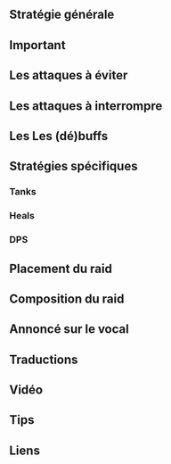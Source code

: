 Stratégie générale
------------------
Important
---------
Les attaques à éviter
---------------------
Les attaques à interrompre
--------------------------
Les Les (dé)buffs
-----------------
Stratégies spécifiques
----------------------
### Tanks
### Heals
### DPS
Placement du raid
-----------------
Composition du raid
-------------------
Annoncé sur le vocal
--------------------
Traductions
-----------
Vidéo
-----
Tips
----
Liens
-----
